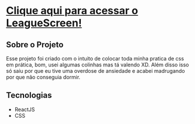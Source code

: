 # [Clique aqui para acessar o LeagueScreen!](https://leaguetela.vercel.app/)


## Sobre o Projeto
Esse projeto foi criado com o intuito de colocar toda minha pratica de css em prática, bom, usei algumas colinhas mas tá valendo XD. Além disso isso só saiu por que eu tive uma overdose de ansiedade e acabei madrugando por que não conseguia dormir.

## Tecnologias

- ReactJS
- CSS

